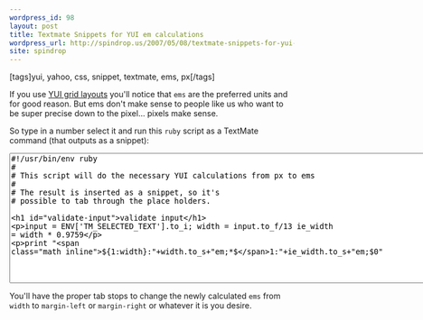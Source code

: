 ```yaml
---
wordpress_id: 98
layout: post
title: Textmate Snippets for YUI em calculations
wordpress_url: http://spindrop.us/2007/05/08/textmate-snippets-for-yui-em-calculations/
site: spindrop
---
```

[tags]yui, yahoo, css, snippet, textmate, ems, px[/tags]

If you use [YUI grid layouts](http://developer.yahoo.com/yui/grids/) you'll notice that `ems` are the preferred units and for good reason.  But ems don't make sense to people like us who want to be super precise down to the pixel... pixels make sense.

So type in a number select it and run this `ruby` script as a TextMate command (that outputs as a snippet):


<div><textarea name="code" class="ruby" cols="100" rows="15">
#!/usr/bin/env ruby
#
# This script will do the necessary YUI calculations from px to ems
#
# The result is inserted as a snippet, so it's
# possible to tab through the place holders.

# validate input
input    = ENV['TM_SELECTED_TEXT'].to_i;
width    = input.to_f/13
ie_width = width * 0.9759

print "${1:width}:"+width.to_s+"em;*$1:"+ie_width.to_s+"em;$0"
</textarea></div>

You'll have the proper tab stops to change the newly calculated `ems` from `width` to `margin-left` or `margin-right` or whatever it is you desire.
